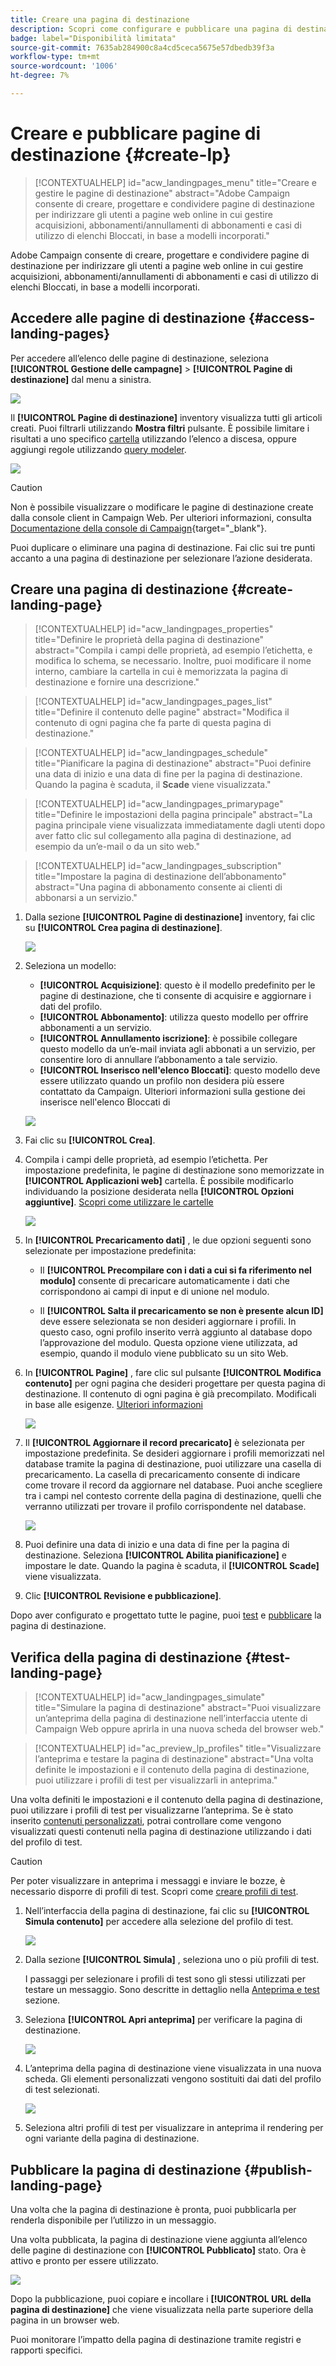 ```yaml
---
title: Creare una pagina di destinazione
description: Scopri come configurare e pubblicare una pagina di destinazione in Campaign Web
badge: label="Disponibilità limitata"
source-git-commit: 7635ab284900c8a4cd5ceca5675e57dbedb39f3a
workflow-type: tm+mt
source-wordcount: '1006'
ht-degree: 7%

---
```


# Creare e pubblicare pagine di destinazione {#create-lp}

>[!CONTEXTUALHELP]
>id="acw_landingpages_menu"
>title="Creare e gestire le pagine di destinazione"
>abstract="Adobe Campaign consente di creare, progettare e condividere pagine di destinazione per indirizzare gli utenti a pagine web online in cui gestire acquisizioni, abbonamenti/annullamenti di abbonamenti e casi di utilizzo di elenchi Bloccati, in base a modelli incorporati."

Adobe Campaign consente di creare, progettare e condividere pagine di destinazione per indirizzare gli utenti a pagine web online in cui gestire acquisizioni, abbonamenti/annullamenti di abbonamenti e casi di utilizzo di elenchi Bloccati, in base a modelli incorporati.

## Accedere alle pagine di destinazione {#access-landing-pages}

Per accedere all’elenco delle pagine di destinazione, seleziona **[!UICONTROL Gestione delle campagne]** > **[!UICONTROL Pagine di destinazione]** dal menu a sinistra.

![](assets/lp-inventory.png)

Il **[!UICONTROL Pagine di destinazione]** inventory visualizza tutti gli articoli creati. Puoi filtrarli utilizzando **Mostra filtri** pulsante. È possibile limitare i risultati a uno specifico [cartella](../get-started/permissions.md#folders) utilizzando l’elenco a discesa, oppure aggiungi regole utilizzando [query modeler](../query/query-modeler-overview.md).

![](assets/lp-inventory-filter.png)

<!--From this list, you can access the [landing page Live report](../reports/lp-report-live.md) or [landing page Global report](../reports/lp-report-global.md) for published items.-->

>[!CAUTION]
>
>Non è possibile visualizzare o modificare le pagine di destinazione create dalla console client in Campaign Web. Per ulteriori informazioni, consulta [Documentazione della console di Campaign](https://experienceleague.adobe.com/docs/campaign/campaign-v8/content/webapps.html){target="_blank"}.

<!--If you unpublish a landing page which is referenced in a message, the link to the landing page will be broken and an error page will be displayed. You cannot delete a published landing page. To delete it, you must first unpublish it.-->

Puoi duplicare o eliminare una pagina di destinazione. Fai clic sui tre punti accanto a una pagina di destinazione per selezionare l’azione desiderata.

## Creare una pagina di destinazione {#create-landing-page}

>[!CONTEXTUALHELP]
>id="acw_landingpages_properties"
>title="Definire le proprietà della pagina di destinazione"
>abstract="Compila i campi delle proprietà, ad esempio l’etichetta, e modifica lo schema, se necessario. Inoltre, puoi modificare il nome interno, cambiare la cartella in cui è memorizzata la pagina di destinazione e fornire una descrizione."

>[!CONTEXTUALHELP]
>id="acw_landingpages_pages_list"
>title="Definire il contenuto delle pagine"
>abstract="Modifica il contenuto di ogni pagina che fa parte di questa pagina di destinazione."

>[!CONTEXTUALHELP]
>id="acw_landingpages_schedule"
>title="Pianificare la pagina di destinazione"
>abstract="Puoi definire una data di inizio e una data di fine per la pagina di destinazione. Quando la pagina è scaduta, il **Scade** viene visualizzata."


>[!CONTEXTUALHELP]
>id="acw_landingpages_primarypage"
>title="Definire le impostazioni della pagina principale"
>abstract="La pagina principale viene visualizzata immediatamente dagli utenti dopo aver fatto clic sul collegamento alla pagina di destinazione, ad esempio da un’e-mail o da un sito web."

>[!CONTEXTUALHELP]
>id="acw_landingpages_subscription"
>title="Impostare la pagina di destinazione dell’abbonamento"
>abstract="Una pagina di abbonamento consente ai clienti di abbonarsi a un servizio."

<!--The main steps to create landing pages are as follows:

![](assets/lp-creation-process.png)-->

1. Dalla sezione **[!UICONTROL Pagine di destinazione]** inventory, fai clic su **[!UICONTROL Crea pagina di destinazione]**.

   ![](assets/lp-create-button.png)

1. Seleziona un modello:
   * **[!UICONTROL Acquisizione]**: questo è il modello predefinito per le pagine di destinazione, che ti consente di acquisire e aggiornare i dati del profilo.
   * **[!UICONTROL Abbonamento]**: utilizza questo modello per offrire abbonamenti a un servizio.
   * **[!UICONTROL Annullamento iscrizione]**: è possibile collegare questo modello da un’e-mail inviata agli abbonati a un servizio, per consentire loro di annullare l’abbonamento a tale servizio.
   * **[!UICONTROL Inserisco nell&#39;elenco Bloccati]**: questo modello deve essere utilizzato quando un profilo non desidera più essere contattato da Campaign. Ulteriori informazioni sulla gestione dei inserisce nell&#39;elenco Bloccati di

   ![](assets/lp-templates.png)

1. Fai clic su **[!UICONTROL Crea]**.

1. Compila i campi delle proprietà, ad esempio l’etichetta. Per impostazione predefinita, le pagine di destinazione sono memorizzate in **[!UICONTROL Applicazioni web]** cartella. È possibile modificarlo individuando la posizione desiderata nella **[!UICONTROL Opzioni aggiuntive]**. [Scopri come utilizzare le cartelle](../get-started/permissions.md#folders)

   ![](assets/lp-properties.png)

1. In **[!UICONTROL Precaricamento dati]** , le due opzioni seguenti sono selezionate per impostazione predefinita:

   * Il **[!UICONTROL Precompilare con i dati a cui si fa riferimento nel modulo]** consente di precaricare automaticamente i dati che corrispondono ai campi di input e di unione nel modulo.

   * Il **[!UICONTROL Salta il precaricamento se non è presente alcun ID]** deve essere selezionata se non desideri aggiornare i profili. In questo caso, ogni profilo inserito verrà aggiunto al database dopo l’approvazione del modulo. Questa opzione viene utilizzata, ad esempio, quando il modulo viene pubblicato su un sito Web.

1. In **[!UICONTROL Pagine]** , fare clic sul pulsante **[!UICONTROL Modifica contenuto]** per ogni pagina che desideri progettare per questa pagina di destinazione. Il contenuto di ogni pagina è già precompilato. Modificali in base alle esigenze. [Ulteriori informazioni](lp-content.md)

   ![](assets/lp-pages.png)

1. Il **[!UICONTROL Aggiornare il record precaricato]** è selezionata per impostazione predefinita. Se desideri aggiornare i profili memorizzati nel database tramite la pagina di destinazione, puoi utilizzare una casella di precaricamento. La casella di precaricamento consente di indicare come trovare il record da aggiornare nel database. Puoi anche scegliere tra i campi nel contesto corrente della pagina di destinazione, quelli che verranno utilizzati per trovare il profilo corrispondente nel database.

   ![](assets/lp-storage-schedule.png)

1. Puoi definire una data di inizio e una data di fine per la pagina di destinazione. Seleziona **[!UICONTROL Abilita pianificazione]** e impostare le date. Quando la pagina è scaduta, il **[!UICONTROL Scade]** viene visualizzata.

1. Clic **[!UICONTROL Revisione e pubblicazione]**.

Dopo aver configurato e progettato tutte le pagine, puoi [test](#test-landing-page) e [pubblicare](#publish-landing-page) la pagina di destinazione.

## Verifica della pagina di destinazione {#test-landing-page}

>[!CONTEXTUALHELP]
>id="acw_landingpages_simulate"
>title="Simulare la pagina di destinazione"
>abstract="Puoi visualizzare un’anteprima della pagina di destinazione nell’interfaccia utente di Campaign Web oppure aprirla in una nuova scheda del browser web."

>[!CONTEXTUALHELP]
>id="ac_preview_lp_profiles"
>title="Visualizzare l’anteprima e testare la pagina di destinazione"
>abstract="Una volta definite le impostazioni e il contenuto della pagina di destinazione, puoi utilizzare i profili di test per visualizzarli in anteprima."

Una volta definiti le impostazioni e il contenuto della pagina di destinazione, puoi utilizzare i profili di test per visualizzarne l’anteprima. Se è stato inserito [contenuti personalizzati](../personalization/gs-personalization.md), potrai controllare come vengono visualizzati questi contenuti nella pagina di destinazione utilizzando i dati del profilo di test.

>[!CAUTION]
>
>Per poter visualizzare in anteprima i messaggi e inviare le bozze, è necessario disporre di profili di test. Scopri come [creare profili di test](../audience/test-profiles.md).

1. Nell’interfaccia della pagina di destinazione, fai clic su **[!UICONTROL Simula contenuto]** per accedere alla selezione del profilo di test.

   ![](assets/lp-simulate-content.png)

1. Dalla sezione **[!UICONTROL Simula]** , seleziona uno o più profili di test.

   I passaggi per selezionare i profili di test sono gli stessi utilizzati per testare un messaggio. Sono descritte in dettaglio nella [Anteprima e test](../preview-test/preview-test.md) sezione.

1. Seleziona **[!UICONTROL Apri anteprima]** per verificare la pagina di destinazione.

   ![](assets/lp-open-preview.png)

1. L’anteprima della pagina di destinazione viene visualizzata in una nuova scheda. Gli elementi personalizzati vengono sostituiti dai dati del profilo di test selezionati.

   ![](assets/lp-preview.png)

1. Seleziona altri profili di test per visualizzare in anteprima il rendering per ogni variante della pagina di destinazione.

<!--Can you preview Confirmation/Error/Expiration pages?-->

## Pubblicare la pagina di destinazione {#publish-landing-page}

Una volta che la pagina di destinazione è pronta, puoi pubblicarla per renderla disponibile per l’utilizzo in un messaggio.

Una volta pubblicata, la pagina di destinazione viene aggiunta all’elenco delle pagine di destinazione con **[!UICONTROL Pubblicato]** stato. Ora è attivo e pronto per essere utilizzato.

![](assets/lp-published.png)

Dopo la pubblicazione, puoi copiare e incollare i **[!UICONTROL URL della pagina di destinazione]** che viene visualizzata nella parte superiore della pagina in un browser web.

Puoi monitorare l’impatto della pagina di destinazione tramite registri e rapporti specifici.
